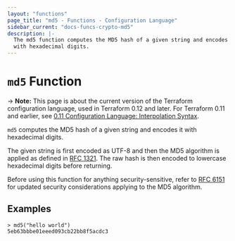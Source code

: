 ```yaml
---
layout: "functions"
page_title: "md5 - Functions - Configuration Language"
sidebar_current: "docs-funcs-crypto-md5"
description: |-
  The md5 function computes the MD5 hash of a given string and encodes it
  with hexadecimal digits.
---
```


# `md5` Function

-> **Note:** This page is about the current version of the Terraform
configuration language, used in Terraform 0.12 and later. For Terraform 0.11 and
earlier, see
[0.11 Configuration Language: Interpolation Syntax](../configuration-0-11/interpolation.html).

`md5` computes the MD5 hash of a given string and encodes it with
hexadecimal digits.

The given string is first encoded as UTF-8 and then the MD5 algorithm is applied
as defined in [RFC 1321](https://tools.ietf.org/html/rfc1321). The raw hash is
then encoded to lowercase hexadecimal digits before returning.

Before using this function for anything security-sensitive, refer to
[RFC 6151](https://tools.ietf.org/html/rfc6151) for updated security
considerations applying to the MD5 algorithm.

## Examples

```
> md5("hello world")
5eb63bbbe01eeed093cb22bb8f5acdc3
```
